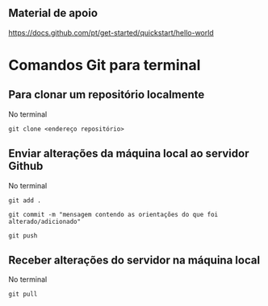 ## Material de apoio
https://docs.github.com/pt/get-started/quickstart/hello-world

# Comandos Git para terminal

## Para clonar um repositório localmente
No terminal

```
git clone <endereço repositório>
```

## Enviar alterações da máquina local ao servidor Github
No terminal

```
git add .

git commit -m "mensagem contendo as orientações do que foi alterado/adicionado" 

git push 
```

## Receber alterações do servidor na máquina local
No terminal

```
git pull

```
